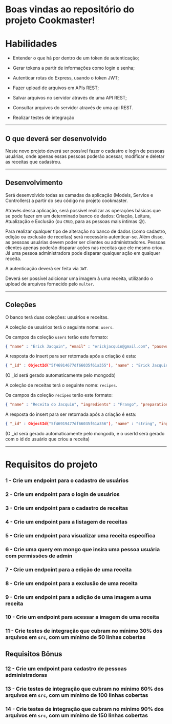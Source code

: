 # Boas vindas ao repositório do projeto Cookmaster!

# Habilidades

- Entender o que há por dentro de um token de autenticação;

- Gerar tokens a partir de informações como login e senha;

- Autenticar rotas do Express, usando o token JWT;

- Fazer upload de arquivos em APIs REST;

- Salvar arquivos no servidor através de uma API REST;

- Consultar arquivos do servidor através de uma api REST.

- Realizar testes de integração

---

## O que deverá ser desenvolvido

Neste novo projeto deverá ser possível fazer o cadastro e login de pessoas usuárias, onde apenas essas pessoas poderão acessar, modificar e deletar as receitas que cadastrou.

---

## Desenvolvimento

Será desenvolvido todas as camadas da aplicação (Models, Service e Controllers) a partir do seu código no projeto cookmaster.

Através dessa aplicação, será possível realizar as operações básicas que se pode fazer em um determinado banco de dados: Criação, Leitura, Atualização e Exclusão (ou `CRUD`, para as pessoas mais íntimas 😜).

Para realizar qualquer tipo de alteração no banco de dados (como cadastro, edição ou exclusão de receitas) será necessário autenticar-se. Além disso, as pessoas usuárias devem poder ser clientes ou administradores. Pessoas clientes apenas poderão disparar ações nas receitas que ele mesmo criou. Já uma pessoa administradora pode disparar qualquer ação em qualquer receita.

A autenticação deverá ser feita via `JWT`.

Deverá ser possível adicionar uma imagem à uma receita, utilizando o upload de arquivos fornecido pelo `multer`.

---

## Coleções

O banco terá duas coleções: usuários e receitas.

A coleção de usuários terá o seguinte nome: `users`.

Os campos da coleção `users` terão este formato:

```json
{ "name" : "Erick Jacquin", "email" : "erickjacquin@gmail.com", "password" : "12345678", "role" : "user" }
```

A resposta do insert para ser retornada após a criação é esta:

```json
{ "_id" : ObjectId("5f46914677df66035f61a355"), "name" : "Erick Jacquin", "email" : "erickjacquin@gmail.com", "password" : "12345678", "role" : "user" }
```
(O _id será gerado automaticamente pelo mongodb)

A coleção de receitas terá o seguinte nome: `recipes`.

Os campos da coleção `recipes` terão este formato:

```json
{ "name" : "Receita do Jacquin", "ingredients" : "Frango", "preparation" : "10 minutos no forno" }
```

A resposta do insert para ser retornada após a criação é esta:

```json
{ "_id" : ObjectId("5f46919477df66035f61a356"), "name" : "string", "ingredients" : "string", "preparation" : "string", "userId" : ObjectId("5f46914677df66035f61a355") }
```
(O _id será gerado automaticamente pelo mongodb, e o userId será gerado com o id do usuário que criou a receita)

---

# Requisitos do projeto

### 1 - Crie um endpoint para o cadastro de usuários

### 2 - Crie um endpoint para o login de usuários

### 3 - Crie um endpoint para o cadastro de receitas

### 4 - Crie um endpoint para a listagem de receitas

### 5 - Crie um endpoint para visualizar uma receita específica

### 6 - Crie uma query em mongo que insira uma pessoa usuária com permissões de admin

### 7 - Crie um endpoint para a edição de uma receita

### 8 - Crie um endpoint para a exclusão de uma receita

### 9 - Crie um endpoint para a adição de uma imagem a uma receita

### 10 - Crie um endpoint para acessar a imagem de uma receita

### 11 - Crie testes de integração que cubram no mínimo 30% dos arquivos em `src`, com um mínimo de 50 linhas cobertas

## Requisitos Bônus

### 12 - Crie um endpoint para cadastro de pessoas administradoras

### 13 - Crie testes de integração que cubram no mínimo 60% dos arquivos em `src`, com um mínimo de 100 linhas cobertas

### 14 - Crie testes de integração que cubram no mínimo 90% dos arquivos em `src`, com um mínimo de 150 linhas cobertas
